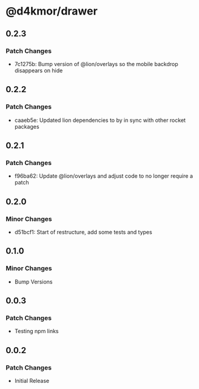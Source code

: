 # @d4kmor/drawer

## 0.2.3

### Patch Changes

- 7c1275b: Bump version of @lion/overlays so the mobile backdrop disappears on hide

## 0.2.2

### Patch Changes

- caaeb5e: Updated lion dependencies to by in sync with other rocket packages

## 0.2.1

### Patch Changes

- f96ba62: Update @lion/overlays and adjust code to no longer require a patch

## 0.2.0

### Minor Changes

- d51bcf1: Start of restructure, add some tests and types

## 0.1.0

### Minor Changes

- Bump Versions

## 0.0.3

### Patch Changes

- Testing npm links

## 0.0.2

### Patch Changes

- Initial Release
